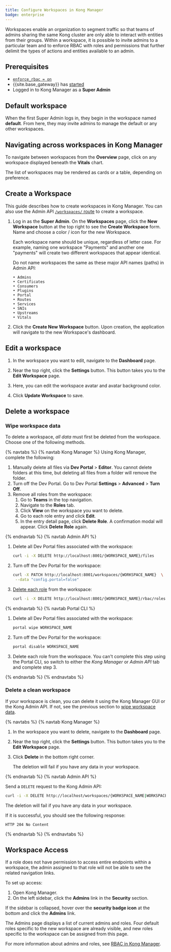 ```yaml
---
title: Configure Workspaces in Kong Manager
badge: enterprise
---
```


Workspaces enable an organization to segment traffic so that
teams of admins sharing the same Kong cluster are only able to
interact with entities from their groups. Within a workspace,
it is possible to invite admins to a particular team and to
enforce RBAC with roles and permissions that further
delimit the types of actions and entities available to an admin.

## Prerequisites

* [`enforce_rbac = on`](/gateway/{{page.release}}/reference/configuration/#enforce_rbac)
* {{site.base_gateway}} has [started](/gateway/{{page.release}}/plan-and-deploy/security/start-kong-securely/)
* Logged in to Kong Manager as a **Super Admin**

## Default workspace

When the first Super Admin logs in, they begin in the workspace
named **default**. From here, they may invite admins to manage the default or
any other workspaces.

## Navigating across workspaces in Kong Manager

To navigate between workspaces from the **Overview** page, click on any
workspace displayed beneath the **Vitals** chart.

The list of workspaces may be rendered as cards or a table,
depending on preference.


## Create a Workspace

This guide describes how to create workspaces in Kong
Manager. You can also use the Admin API [`/workspaces/` route](/gateway/{{page.release}}/admin-api/workspaces/reference/#add-workspace) to create a workspace.

1. Log in as the **Super Admin**. On the **Workspaces** page, click the **New Workspace**
button at the top right to see the **Create Workspace** form. Name and choose a
color / icon for the new Workspace.

    Each workspace name should be unique,
    regardless of letter case. For example, naming one
    workspace "Payments" and another one "payments" will
    create two different workspaces that appear identical.

    Do not name workspaces the same as these major API names (paths)
    in Admin API:

    ```
    • Admins
    • Certificates
    • Consumers
    • Plugins
    • Portal
    • Routes
    • Services
    • SNIs
    • Upstreams
    • Vitals
    ```

2. Click the **Create New Workspace** button. Upon creation, the application will
navigate to the new Workspace's dashboard.

## Edit a workspace

1. In the workspace you want to edit, navigate to the **Dashboard** page.

1. Near the top right, click the **Settings** button. This button takes you to the **Edit Workspace** page.

1. Here, you can edit the workspace avatar and avatar background color.

1. Click **Update Workspace** to save.

## Delete a workspace

### Wipe workspace data
To delete a workspace, *all data* must first be deleted from the workspace.
Choose one of the following methods.

{% navtabs %}
{% navtab Kong Manager %}
Using Kong Manager, complete the following:

1.  Manually delete all files via **Dev Portal** > **Editor**. You cannot delete folders at this time, but deleting
all files from a folder will remove the folder.
1. Turn off the Dev Portal. Go to Dev Portal **Settings** > **Advanced** > **Turn Off**.
1. Remove all roles from the workspace:
     1. Go to **Teams** in the top navigation.
     1. Navigate to the **Roles** tab.
     1. Click **View** on the workspace you want to delete.
     1. Go to each role entry and click **Edit**.
     1. In the entry detail page, click **Delete Role**. A confirmation modal will appear. Click **Delete Role** again.

{% endnavtab %}
{% navtab Admin API %}

1. Delete all Dev Portal files associated with the workspace:

    ```bash
    curl -i -X DELETE http://localhost:8001/{WORKSPACE_NAME}/files
    ```

1. Turn off the Dev Portal for the workspace:

   ```bash
   curl -X PATCH http://localhost:8001/workspaces/{WORKSPACE_NAME}  \
    --data "config.portal=false"
   ```

1. [Delete each role](/gateway/{{page.release}}/admin-api/rbac/reference/#delete-a-role)
from the workspace:

    ```bash
    curl -i -X DELETE http://localhost:8001/{WORKSPACE_NAME}/rbac/roles/{ROLE_NAME|ROLE_ID}
    ```
{% endnavtab %}
{% navtab Portal CLI %}

1. Delete all Dev Portal files associated with the workspace:

    ```sh
    portal wipe WORKSPACE_NAME
    ```

2. Turn off the Dev Portal for the workspace:

    ```sh
    portal disable WORKSPACE_NAME
    ```

3. Delete each role from the workspace. You can't complete this step using the
Portal CLI, so switch to either the *Kong Manager* or *Admin API* tab and complete
step 3.

{% endnavtab %}
{% endnavtabs %}

### Delete a clean workspace

If your workspace is clean, you can delete it using the Kong Manager GUI or the
Kong Admin API. If not, see the previous section to [wipe workspace data](#wipe-workspace-data).

{% navtabs %}
{% navtab Kong Manager %}

1. In the workspace you want to delete, navigate to the **Dashboard** page.

1. Near the top right, click the **Settings** button. This button takes you to the **Edit Workspace** page.

1. Click **Delete** in the bottom right corner.

    The deletion will fail if you have any data in your workspace.

{% endnavtab %}
{% navtab Admin API %}

Send a `DELETE` request to the Kong Admin API:

```sh
curl -i -X DELETE http://localhost/workspaces/{WORKSPACE_NAME|WORKSPACE_ID}
```

The deletion will fail if you have any data in your workspace.

If it is successful, you should see the following response:

```
HTTP 204 No Content
```

{% endnavtab %}
{% endnavtabs %}

## Workspace Access

If a role does not have permission to access entire endpoints within
a workspace, the admin assigned to that role will not be
able to see the related navigation links.

To set up access:
1. Open Kong Manager.
2. On the left sidebar, click the **Admins** link in the
**Security** section.

  If the sidebar is collapsed, hover over
  the **security badge icon** at the bottom and click the
  **Admins** link.

The Admins page displays a list of current admins and
roles. Four default roles specific to the new
workspace are already visible, and new roles specific
to the workspace can be assigned from this page.

For more information about admins and roles, see
[RBAC in Kong Manager](/gateway/{{page.release}}/configure/auth/rbac/).
